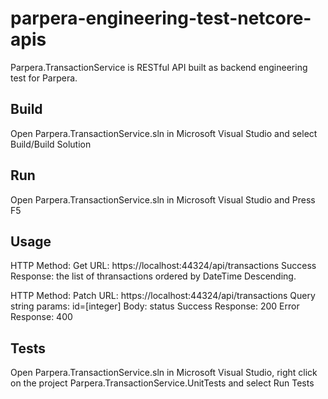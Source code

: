 # parpera-engineering-test-netcore-apis
Parpera.TransactionService is RESTful API built as backend engineering test for Parpera.

## Build
Open Parpera.TransactionService.sln in Microsoft Visual Studio and select Build/Build Solution

## Run
Open Parpera.TransactionService.sln in Microsoft Visual Studio and Press F5

## Usage
HTTP Method: Get
URL: https://localhost:44324/api/transactions
Success Response: the list of thransactions ordered by DateTime Descending.

HTTP Method: Patch
URL: https://localhost:44324/api/transactions
Query string params: id=[integer]
Body: status
Success Response: 200
Error Response: 400

## Tests
Open Parpera.TransactionService.sln in Microsoft Visual Studio, right click on the project Parpera.TransactionService.UnitTests and select Run Tests